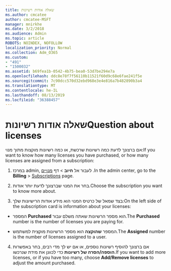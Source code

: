 ```yaml
---
title: שאלה אודות רשיונות
ms.author: cmcatee
author: cmcatee-MSFT
manager: mnirkhe
ms.date: 3/2/2018
ms.audience: Admin
ms.topic: article
ROBOTS: NOINDEX, NOFOLLOW
localization_priority: Normal
ms.collection: Adm_O365
ms.custom:
- "491"
- "1500032"
ms.assetid: b69fea1b-0542-4b75-bea0-53d7be294e7a
ms.openlocfilehash: ddc8e78f7f56110b11521f60d9c68e6fae241f5e
ms.sourcegitcommit: 7c90dcc570d32ebd968e3e4e816a7b482890b3a4
ms.translationtype: MT
ms.contentlocale: he-IL
ms.lasthandoff: 08/13/2019
ms.locfileid: "36388457"
---
```

# <a name="question-about-licenses"></a><span data-ttu-id="1c602-102">שאלה אודות רשיונות</span><span class="sxs-lookup"><span data-stu-id="1c602-102">Question about licenses</span></span>

<span data-ttu-id="1c602-103">אם ברצונך לדעת כמה רשיונות שרכשת, או כמה רשיונות מוקצות מתוך מנוי:</span><span class="sxs-lookup"><span data-stu-id="1c602-103">If you want to know how many licenses you have purchased, or how many licenses are assigned from a subscription:</span></span>
  
1. <span data-ttu-id="1c602-104">במרכז admin, לעבור אל **חיוב** \> דף [מנויים](https://go.microsoft.com/fwlink/p/?linkid=842054) .</span><span class="sxs-lookup"><span data-stu-id="1c602-104">In the admin center, go to the **Billing** \> [Subscriptions](https://go.microsoft.com/fwlink/p/?linkid=842054) page.</span></span>

2. <span data-ttu-id="1c602-105">בחר את המנוי שברצונך לדעת יותר אודות.</span><span class="sxs-lookup"><span data-stu-id="1c602-105">Choose the subscription you want to know more about.</span></span>

3. <span data-ttu-id="1c602-106">בצד שמאל של כרטיס המנוי הוא מידע אודות הרישיונות שלך:</span><span class="sxs-lookup"><span data-stu-id="1c602-106">On the left side of the subscription card is information about your licenses:</span></span>

  - <span data-ttu-id="1c602-107">המספר **Purchased** הוא מספר הרשיונות שאתה משלם עבור.</span><span class="sxs-lookup"><span data-stu-id="1c602-107">The **Purchased** number is the number of licenses you are paying for.</span></span>

  - <span data-ttu-id="1c602-108">המספר **שהוקצה** הוא מספר הרשיונות מוקצית למשתמש.</span><span class="sxs-lookup"><span data-stu-id="1c602-108">The **Assigned** number is the number of licenses assigned to a user.</span></span>

4. <span data-ttu-id="1c602-109">אם ברצונך להוסיף רשיונות נוספים, או אם יש לך מדי רבים, בחר באפשרות **הוספה/הסרה של רשיונות** כדי לכוונן את מידת שנרכשו.</span><span class="sxs-lookup"><span data-stu-id="1c602-109">If you want to add more licenses, or if you have too many, choose **Add/Remove licenses** to adjust the amount purchased.</span></span>